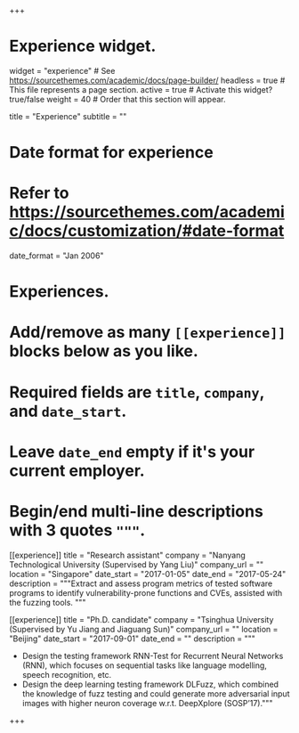 +++
# Experience widget.
widget = "experience"  # See https://sourcethemes.com/academic/docs/page-builder/
headless = true  # This file represents a page section.
active = true  # Activate this widget? true/false
weight = 40  # Order that this section will appear.

title = "Experience"
subtitle = ""

# Date format for experience
#   Refer to https://sourcethemes.com/academic/docs/customization/#date-format
date_format = "Jan 2006"

# Experiences.
#   Add/remove as many `[[experience]]` blocks below as you like.
#   Required fields are `title`, `company`, and `date_start`.
#   Leave `date_end` empty if it's your current employer.
#   Begin/end multi-line descriptions with 3 quotes `"""`.
[[experience]]
  title = "Research assistant"
  company = "Nanyang Technological University (Supervised by Yang Liu)"
  company_url = ""
  location = "Singapore"
  date_start = "2017-01-05"
  date_end = "2017-05-24"
  description = """Extract and assess program metrics of tested software programs to identify vulnerability-prone functions and CVEs, assisted with the fuzzing tools.
  """

[[experience]]
  title = "Ph.D. candidate"
  company = "Tsinghua University (Supervised by Yu Jiang and Jiaguang Sun)"
  company_url = ""
  location = "Beijing"
  date_start = "2017-09-01"
  date_end = ""
  description = """    
  * Design the testing framework RNN-Test for Recurrent Neural Networks (RNN), which focuses on sequential tasks like language modelling, speech recognition, etc.  
  * Design the deep learning testing framework DLFuzz, which combined the knowledge of fuzz testing and could generate more adversarial input images with higher neuron coverage w.r.t. DeepXplore (SOSP’17)."""
  

+++
